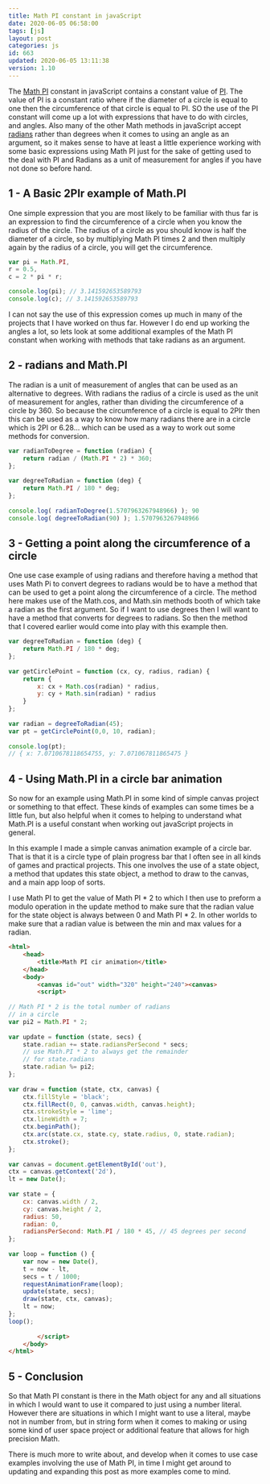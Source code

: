 ```yaml
---
title: Math PI constant in javaScript
date: 2020-06-05 06:58:00
tags: [js]
layout: post
categories: js
id: 663
updated: 2020-06-05 13:11:38
version: 1.10
---
```


The [Math PI](https://developer.mozilla.org/en-US/docs/Web/JavaScript/Reference/Global_Objects/Math/PI) constant in javaScript contains a constant value of [PI](https://en.wikipedia.org/wiki/Pi). The value of PI is a constant ratio where if the diameter of a circle is equal to one then the circumference of that circle is equal to PI. SO the use of the PI constant will come up a lot with expressions that have to do with circles, and angles. Also many of the other Math methods in javaScript accept [radians](https://en.wikipedia.org/wiki/Radian) rather than degrees when it comes to using an angle as an argument, so it makes sense to have at least a little experience working with some basic expressions using Math PI just for the sake of getting used to the deal with PI and Radians as a unit of measurement for angles if you have not done so before hand.

<!-- more -->

## 1 - A Basic 2PIr example of Math.PI

One simple expression that you are most likely to be familiar with thus far is an expression to find the circumference of a circle when you know the radius of the circle. The radius of a circle as you should know is half the diameter of a circle, so by multiplying Math PI times 2 and then multiply again by the radius of a circle, you will get the circumference.

```js
var pi = Math.PI,
r = 0.5,
c = 2 * pi * r;

console.log(pi); // 3.141592653589793
console.log(c); // 3.141592653589793
```

I can not say the use of this expression comes up much in many of the projects that I have worked on thus far. However I do end up working the angles a lot, so lets look at some additional examples of the Math PI constant when working with methods that take radians as an argument.

## 2 - radians and Math.PI

The radian is a unit of measurement of angles that can be used as an alternative to degrees. With radians the radius of a circle is used as the unit of measurement for angles, rather than dividing the circumference of a circle by 360. So because the circumference of a circle is equal to 2PIr then this can be used as a way to know how many radians there are in a circle which is 2PI or 6.28... which can be used as a way to work out some methods for conversion.

```js
var radianToDegree = function (radian) {
    return radian / (Math.PI * 2) * 360;
};
 
var degreeToRadian = function (deg) {
    return Math.PI / 180 * deg;
};
 
console.log( radianToDegree(1.5707963267948966) ); 90
console.log( degreeToRadian(90) ); 1.5707963267948966
```

## 3 - Getting a point along the circumference of a circle

One use case example of using radians and therefore having a method that uses Math Pi to convert degrees to radians would be to have a method that can be used to get a point along the circumference of a circle. The method here makes use of the Math.cos, and Math.sin methods booth of which take a radian as the first argument. So if I want to use degrees then I will want to have a method that converts for degrees to radians. So then the method that I covered earlier would come into play with this example then.

```js
var degreeToRadian = function (deg) {
    return Math.PI / 180 * deg;
};
 
var getCirclePoint = function (cx, cy, radius, radian) {
    return {
        x: cx + Math.cos(radian) * radius,
        y: cy + Math.sin(radian) * radius
    }
};
 
var radian = degreeToRadian(45);
var pt = getCirclePoint(0,0, 10, radian);
 
console.log(pt);
// { x: 7.0710678118654755, y: 7.071067811865475 }
```


## 4 - Using Math.PI in a circle bar animation

So now for an example using Math.PI in some kind of simple canvas project or something to that effect. These kinds of examples can some times be a little fun, but also helpful when it comes to helping to understand what Math.PI is a useful constant when working out javaScript projects in general.

In this example I made a simple canvas animation example of a circle bar. That is that it is a circle type of plain progress bar that I often see in all kinds of games and practical projects. This one involves the use of a state object, a method that updates this state object, a method to draw to the canvas, and a main app loop of sorts.

I use Math PI to get the value of Math PI \* 2 to which I then use to preform a modulo operation in the update method to make sure that the radian value for the state object is always between 0 and Math PI \* 2. In other worlds to make sure that a radian value is between the min and max values for a radian.

```html
<html>
    <head>
        <title>Math PI cir animation</title>
    </head>
    <body>
        <canvas id="out" width="320" height="240"><canvas>
        <script>
 
// Math PI * 2 is the total number of radians
// in a circle
var pi2 = Math.PI * 2;
 
var update = function (state, secs) {
    state.radian += state.radiansPerSecond * secs;
    // use Math.PI * 2 to always get the remainder
    // for state.radians
    state.radian %= pi2;
};
 
var draw = function (state, ctx, canvas) {
    ctx.fillStyle = 'black';
    ctx.fillRect(0, 0, canvas.width, canvas.height);
    ctx.strokeStyle = 'lime';
    ctx.lineWidth = 7;
    ctx.beginPath();
    ctx.arc(state.cx, state.cy, state.radius, 0, state.radian);
    ctx.stroke();
};
 
var canvas = document.getElementById('out'),
ctx = canvas.getContext('2d'),
lt = new Date();
 
var state = {
    cx: canvas.width / 2,
    cy: canvas.height / 2,
    radius: 50,
    radian: 0,
    radiansPerSecond: Math.PI / 180 * 45, // 45 degrees per second
};
 
var loop = function () {
    var now = new Date(),
    t = now - lt,
    secs = t / 1000;
    requestAnimationFrame(loop);
    update(state, secs);
    draw(state, ctx, canvas);
    lt = now;
};
loop();
 
        </script>
    </body>
</html>
```

## 5 - Conclusion

So that Math PI constant is there in the Math object for any and all situations in which I would want to use it compared to just using a number literal. However there are situations in which I might want to use a literal, maybe not in number from, but in string form when it comes to making or using some kind of user space project or additional feature that allows for high precision Math.

There is much more to write about, and develop when it comes to use case examples involving the use of Math PI, in time I might get around to updating and expanding this post as more examples come to mind. 